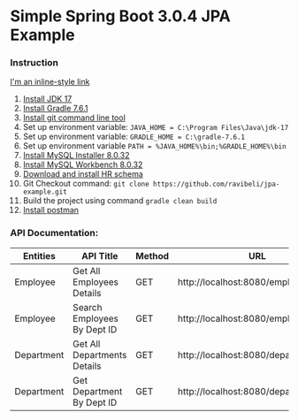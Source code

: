 # Simple Spring Boot 3.0.4 JPA Example

### Instruction
[I'm an inline-style link](https://www.google.com)
1. [Install JDK 17](https://www.oracle.com/java/technologies/javase/jdk17-archive-downloads.html)
2. [Install Gradle 7.6.1](https://gradle.org/next-steps/?version=7.6.1&format=bin)
3. [Install git command line tool](https://git-scm.com/downloads)
4. Set up environment variable: `JAVA_HOME = C:\Program Files\Java\jdk-17`
5. Set up environment variable: `GRADLE_HOME = C:\gradle-7.6.1`
6. Set up environment variable `PATH = %JAVA_HOME%\bin;%GRADLE_HOME%\bin` 
7. [Install MySQL Installer 8.0.32](https://dev.mysql.com/downloads/installer)
8. [Install MySQL Workbench 8.0.32](https://dev.mysql.com/downloads/workbench)
9. [Download and install HR schema](https://github.com/nomemory/hr-schema-mysql/blob/master/hr-schema-mysql.sql)
10. Git Checkout command: `git clone https://github.com/ravibeli/jpa-example.git`
11. Build the project using command `gradle clean build`
12. [Install postman](https://www.postman.com/downloads)

### API Documentation:

| Entities    | API Title                     | Method   | URL                                  |
|-------------|-------------------------------|----------|--------------------------------------|
| Employee    | Get All Employees Details     | GET      | http://localhost:8080/employees      |
| Employee    | Search Employees By Dept ID   | GET      | http://localhost:8080/employees/20   |
| Department  | Get All Departments Details   | GET      | http://localhost:8080/departments    |
| Department  | Get Department By Dept ID     | GET      | http://localhost:8080/departments/20 |

